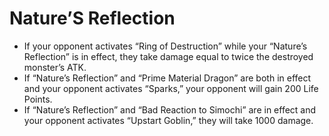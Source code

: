 # Nature’S Reflection

*   If your opponent activates “Ring of Destruction” while your “Nature’s Reflection” is in effect, they take damage equal to twice the destroyed monster’s ATK.
*   If “Nature’s Reflection” and “Prime Material Dragon” are both in effect and your opponent activates “Sparks,” your opponent will gain 200 Life Points.
*   If “Nature’s Reflection” and “Bad Reaction to Simochi” are in effect and your opponent activates “Upstart Goblin,” they will take 1000 damage.
